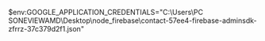 $env:GOOGLE_APPLICATION_CREDENTIALS="C:\Users\PC SONEVIEWAMD\Desktop\node_firebase\contact-57ee4-firebase-adminsdk-zfrrz-37c379d2f1.json"